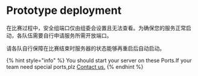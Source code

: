# Prototype deployment

在比赛过程中，安全组端口仅由组委会设置且无法查看。为确保您的服务正常启动，各队伍需要自行申请服务所需开放端口。

请各队自行保障在比赛结束时服务器的状态能够再重启后自动启动。

{% hint style="info" %}
You should start your server on these Ports.If your team need special ports,plz [Contact us.](../../tech-support/online-support.md)
{% endhint %}



